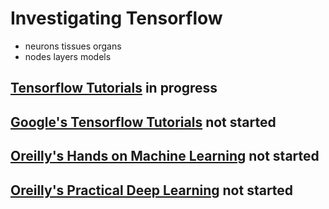 # Investigating Tensorflow

- neurons tissues organs
- nodes layers models

## [Tensorflow Tutorials](./tt) in progress
## [Google's Tensorflow Tutorials](./gtt) not started
## [Oreilly's Hands on Machine Learning](./ohoml) not started
## [Oreilly's Practical Deep Learning](./opdl) not started
